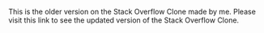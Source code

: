 This is the older version on the Stack Overflow Clone made by me.
Please visit this link to see the updated version of the Stack Overflow Clone.
